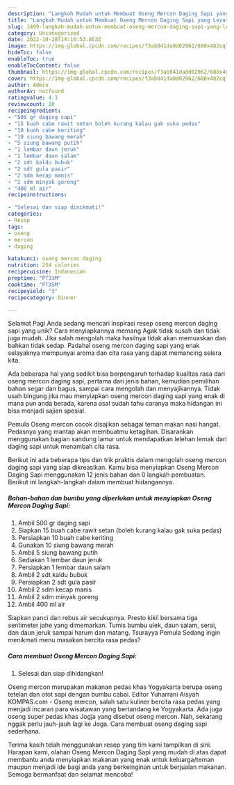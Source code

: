 ```yaml
---
description: "Langkah Mudah untuk Membuat Oseng Mercon Daging Sapi yang Lezat, Lezat"
title: "Langkah Mudah untuk Membuat Oseng Mercon Daging Sapi yang Lezat, Lezat"
slug: 1499-langkah-mudah-untuk-membuat-oseng-mercon-daging-sapi-yang-lezat-lezat
category: Uncategorized
date: 2022-10-28T14:16:53.853Z
image: https://img-global.cpcdn.com/recipes/f3ab041da0d02962/680x482cq70/oseng-mercon-daging-sapi-foto-resep-utama.jpg
hideToc: false
enableToc: true
enableTocContent: false
thumbnail: https://img-global.cpcdn.com/recipes/f3ab041da0d02962/680x482cq70/oseng-mercon-daging-sapi-foto-resep-utama.jpg
cover: https://img-global.cpcdn.com/recipes/f3ab041da0d02962/680x482cq70/oseng-mercon-daging-sapi-foto-resep-utama.jpg
author: Admin
authorAv: notfound
ratingvalue: 4.1
reviewcount: 10
recipeingredient:
- "500 gr daging sapi"
- "15 buah cabe rawit setan boleh kurang kalau gak suka pedas"
- "10 buah cabe keriting"
- "10 siung bawang merah"
- "5 siung bawang putih"
- "1 lembar daun jeruk"
- "1 lembar daun salam"
- "2 sdt kaldu bubuk"
- "2 sdt gula pasir"
- "2 sdm kecap manis"
- "2 sdm minyak goreng"
- "400 ml air"
recipeinstructions:

- "Selesai dan siap dinikmati!"
categories:
- Resep
tags:
- oseng
- mercon
- daging

katakunci: oseng mercon daging 
nutrition: 254 calories
recipecuisine: Indonesian
preptime: "PT33M"
cooktime: "PT35M"
recipeyield: "3"
recipecategory: Dinner

---
```



Selamat Pagi Anda sedang mencari inspirasi resep oseng mercon daging sapi yang unik? Cara menyiapkannya memang Agak tidak susah dan tidak juga mudah. Jika salah mengolah maka hasilnya tidak akan memuaskan dan bahkan tidak sedap. Padahal oseng mercon daging sapi yang enak selayaknya mempunyai aroma dan cita rasa yang dapat memancing selera kita.


Ada beberapa hal yang sedikit bisa berpengaruh terhadap kualitas rasa dari oseng mercon daging sapi, pertama dari jenis bahan, kemudian pemilihan bahan segar dan bagus, sampai cara mengolah dan menyajikannya. Tidak usah bingung jika mau menyiapkan oseng mercon daging sapi yang enak di mana pun anda berada, karena asal sudah tahu caranya maka hidangan ini bisa menjadi sajian spesial.

Pemula Oseng mercon cocok disajikan sebagai teman makan nasi hangat. Pedasnya yang mantap akan membuatmu ketagihan. Disarankan menggunakan bagian sandung lamur untuk mendapatkan lelehan lemak dari daging sapi untuk menambah cita rasa.


Berikut ini ada beberapa tips dan trik praktis dalam mengolah oseng mercon daging sapi yang siap dikreasikan. Kamu bisa menyiapkan Oseng Mercon Daging Sapi menggunakan 12 jenis bahan dan 0 langkah pembuatan. Berikut ini langkah-langkah dalam membuat hidangannya.

<!--inarticleads1-->

##### Bahan-bahan dan bumbu yang diperlukan untuk menyiapkan Oseng Mercon Daging Sapi:

1. Ambil 500 gr daging sapi
1. Siapkan 15 buah cabe rawit setan (boleh kurang kalau gak suka pedas)
1. Persiapkan 10 buah cabe keriting
1. Gunakan 10 siung bawang merah
1. Ambil 5 siung bawang putih
1. Sediakan 1 lembar daun jeruk
1. Persiapkan 1 lembar daun salam
1. Ambil 2 sdt kaldu bubuk
1. Persiapkan 2 sdt gula pasir
1. Ambil 2 sdm kecap manis
1. Ambil 2 sdm minyak goreng
1. Ambil 400 ml air


Siapkan panci dan rebus air secukupnya. Presto kikil bersama tiga sentimeter jahe yang dimemarkan. Tumis bumbu ulek, daun salam, serai, dan daun jeruk sampai harum dan matang. Tsurayya Pemula Sedang ingin menikmati menu masakan bercita rasa pedas? 

<!--inarticleads2-->

##### Cara membuat Oseng Mercon Daging Sapi:


1. Selesai dan siap dihidangkan!

Oseng mercon merupakan makanan pedas khas Yogyakarta berupa oseng tetelan dan otot sapi dengan bumbu cabai. Editor Yuharrani Aisyah KOMPAS.com - Oseng mercon, salah satu kuliner bercita rasa pedas yang menjadi incaran para wisatawan yang bertandang ke Yogyakarta. Ada juga oseng super pedas khas Jogja yang disebut oseng mercon. Nah, sekarang nggak perlu jauh-jauh lagi ke Joga. Cara membuat oseng daging sapi sederhana. 

Terima kasih telah menggunakan resep yang tim kami tampilkan di sini. Harapan kami, olahan Oseng Mercon Daging Sapi yang mudah di atas dapat membantu anda menyiapkan makanan yang enak untuk keluarga/teman maupun menjadi ide bagi anda yang berkeinginan untuk berjualan makanan. Semoga bermanfaat dan selamat mencoba!
